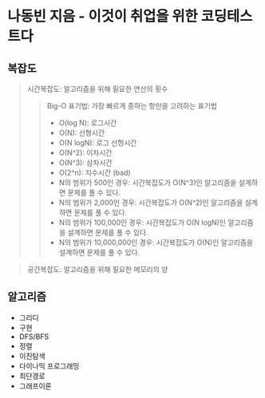 # 나동빈 지음 - 이것이 취업을 위한 코딩테스트다 

## 복잡도
> 시간복잡도: 알고리즘을 위해 필요한 연산의 횟수
>   >   Big-O 표기법: 가장 빠르게 증하는 항만을 고려하는 표기법
>   >   - O(log N): 로그시간
>   >   - O(N): 선형시간
>   >   - O(N logN): 로그 선형시간
>   >   - O(N^2): 이차시간
>   >   - O(N^3): 삼차시간
>   >   - O(2^n): 지수시간 (bad)  
>   >   - N의 범위가 500인 경우: 시간복잡도가 O(N^3)인 알고리즘을 설계하면 문제를 풀 수 있다.
>   >   - N의 범위가 2,000인 경우: 시간복잡도가 O(N^2)인 알고리즘을 설계하면 문제를 풀 수 있다.
>   >   - N의 범위가 100,000인 경우: 시간복잡도가 O(N logN)인 알고리즘을 설계하면 문제를 풀 수 있다.
>   >   - N의 범위가 10,000,000인 경우: 시간복잡도가 O(N)인 알고리즘을 설계하면 문제를 풀 수 있다.   

>  공간복잡도: 알고리즘을 위해 필요한 메모리의 양

## 알고리즘
- 그리디
- 구현
- DFS/BFS
- 정렬
- 이진탐색
- 다이나믹 프로그래밍
- 최단경로
- 그래프이론   
